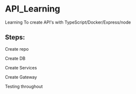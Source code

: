 # API_Learning
Learning To create API's with TypeScript/Docker/Express/node


## Steps:

Create repo

Create DB

Create Services

Create Gateway 

Testing throughout